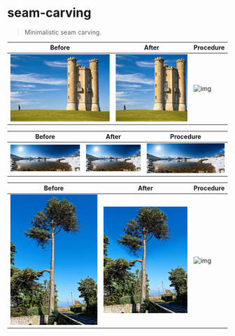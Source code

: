 # seam-carving
> Minimalistic seam carving.

|Before|After|Procedure|
|--|--|--|
|![img](./examples/castle/before.jpg)|![img](./examples/castle/after.jpg)|![img](./examples/castle/demo.gif)|

|Before|After|Procedure|
|--|--|--|
|![img](./examples/lake/before.jpg)|![img](./examples/lake/after.jpg)|![img](./examples/lake/demo.gif)|

|Before|After|Procedure|
|--|--|--|
|![img](./examples/tree/before.jpg)|![img](./examples/tree/after.jpg)|![img](./examples/tree/demo.gif)|
